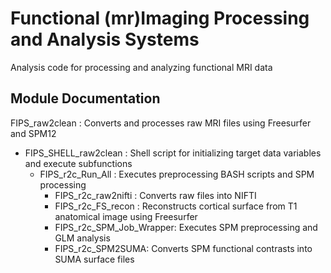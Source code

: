 # Functional (mr)Imaging Processing and Analysis Systems
Analysis code for processing and analyzing functional MRI data

## Module Documentation

FIPS_raw2clean : Converts and processes raw MRI files using Freesurfer and SPM12
- FIPS_SHELL_raw2clean : Shell script for initializing target data variables and execute subfunctions
	- FIPS_r2c_Run_All : Executes preprocessing BASH scripts and SPM processing
		- FIPS_r2c_raw2nifti : Converts raw files into NIFTI
		- FIPS_r2c_FS_recon : Reconstructs cortical surface from T1 anatomical image using Freesurfer
		- FIPS_r2c_SPM_Job_Wrapper: Executes SPM preprocessing and GLM analysis
		- FIPS_r2c_SPM2SUMA: Converts SPM functional contrasts into SUMA surface files

